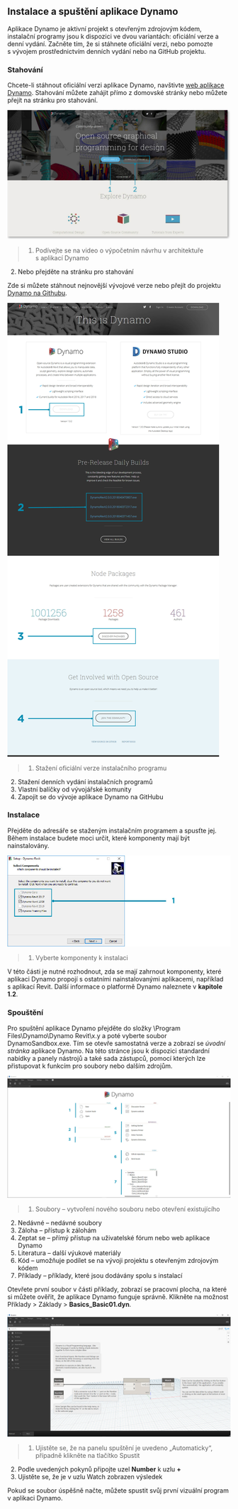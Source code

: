 

## Instalace a spuštění aplikace Dynamo

Aplikace Dynamo je aktivní projekt s otevřeným zdrojovým kódem, instalační programy jsou k dispozici ve dvou variantách: oficiální verze a denní vydání. Začněte tím, že si stáhnete oficiální verzi, nebo pomozte s vývojem prostřednictvím denních vydání nebo na GitHub projektu.

### Stahování

Chcete-li stáhnout oficiální verzi aplikace Dynamo, navštivte [web aplikace Dynamo](http://dynamobim.com/). Stahování můžete zahájit přímo z domovské stránky nebo můžete přejít na stránku pro stahování.

![domovská stránka na webu](images/2-1/01-DynamoHomepage.jpg)

> 1. Podívejte se na video o výpočetním návrhu v architektuře s aplikací Dynamo
2. Nebo přejděte na stránku pro stahování

Zde si můžete stáhnout nejnovější vývojové verze nebo přejít do projektu [Dynamo na Githubu](https://github.com/DynamoDS/Dynamo).

![webová stránka pro stahování](images/2-1/02-DynamoDownload.jpg)

> 1. Stažení oficiální verze instalačního programu
2. Stažení denních vydání instalačních programů
3. Vlastní balíčky od vývojářské komunity
4. Zapojit se do vývoje aplikace Dynamo na GitHubu

### Instalace

Přejděte do adresáře se staženým instalačním programem a spusťte jej. Během instalace budete moci určit, které komponenty mají být nainstalovány.

![Instalační okno](images/2-1/03-InstallSetup.jpg)

> 1. Vyberte komponenty k instalaci

V této části je nutné rozhodnout, zda se mají zahrnout komponenty, které aplikaci Dynamo propojí s ostatními nainstalovanými aplikacemi, například s aplikací Revit. Další informace o platformě Dynamo naleznete v **kapitole 1.2**.

### Spouštění

Pro spuštění aplikace Dynamo přejděte do složky \Program Files\Dynamo\Dynamo Revit\x.y a poté vyberte soubor DynamoSandbox.exe. Tím se otevře samostatná verze a zobrazí se *úvodní stránka* aplikace Dynamo. Na této stránce jsou k dispozici standardní nabídky a panely nástrojů a také sada zástupců, pomocí kterých lze přistupovat k funkcím pro soubory nebo dalším zdrojům.

![Úvodní stránka aplikace Dynamo](images/2-1/04-DynamoStartpage.jpg)

> 1. Soubory – vytvoření nového souboru nebo otevření existujícího
2. Nedávné – nedávné soubory
3. Záloha – přístup k zálohám
4. Zeptat se – přímý přístup na uživatelské fórum nebo web aplikace Dynamo
5. Literatura – další výukové materiály
6. Kód – umožňuje podílet se na vývoji projektu s otevřeným zdrojovým kódem
7. Příklady – příklady, které jsou dodávány spolu s instalací

Otevřete první soubor v části příklady, zobrazí se pracovní plocha, na které si můžete ověřit, že aplikace Dynamo funguje správně. Klikněte na možnost Příklady > Základy > **Basics_Basic01.dyn**.

![NUTNO AKTUALIZOVAT – Basics_Basic01](images/2-1/05-Basics_Basic01.jpg)

> 1. Ujistěte se, že na panelu spuštění je uvedeno „Automaticky“, případně klikněte na tlačítko Spustit
2. Podle uvedených pokynů připojte uzel **Number** k uzlu **+**
3. Ujistěte se, že je v uzlu Watch zobrazen výsledek

Pokud se soubor úspěšně načte, můžete spustit svůj první vizuální program v aplikaci Dynamo.

